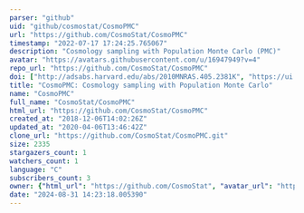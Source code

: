 ```yaml
---
parser: "github"
uid: "github/cosmostat/CosmoPMC"
url: "https://github.com/CosmoStat/CosmoPMC"
timestamp: "2022-07-17 17:24:25.765067"
description: "Cosmology sampling with Population Monte Carlo (PMC)"
avatar: "https://avatars.githubusercontent.com/u/16947949?v=4"
repo_url: "https://github.com/CosmoStat/CosmoPMC"
doi: ["http://adsabs.harvard.edu/abs/2010MNRAS.405.2381K", "https://ui.adsabs.harvard.edu/abs/2012ascl.soft12006K/abstract"]
title: "CosmoPMC: Cosmology sampling with Population Monte Carlo"
name: "CosmoPMC"
full_name: "CosmoStat/CosmoPMC"
html_url: "https://github.com/CosmoStat/CosmoPMC"
created_at: "2018-12-06T14:02:26Z"
updated_at: "2020-04-06T13:46:42Z"
clone_url: "https://github.com/CosmoStat/CosmoPMC.git"
size: 2335
stargazers_count: 1
watchers_count: 1
language: "C"
subscribers_count: 3
owner: {"html_url": "https://github.com/CosmoStat", "avatar_url": "https://avatars.githubusercontent.com/u/16947949?v=4", "login": "CosmoStat", "type": "Organization"}
date: "2024-08-31 14:23:18.005390"
---
```

